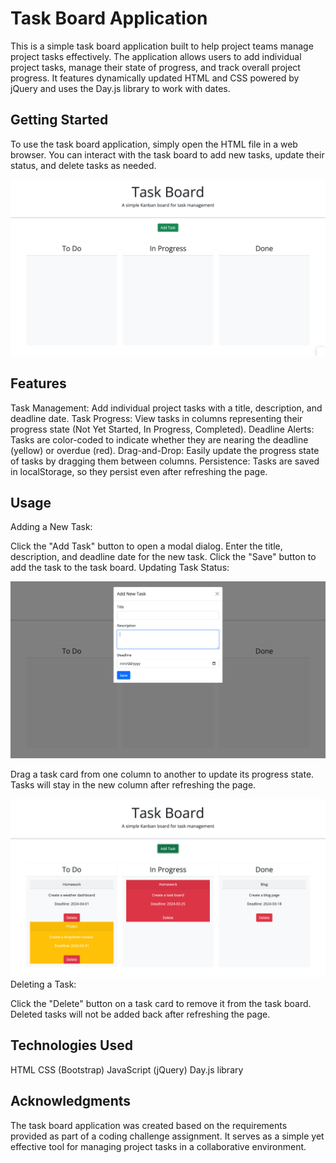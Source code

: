 # Task Board Application

This is a simple task board application built to help project teams manage project tasks effectively. The application allows users to add individual project tasks, manage their state of progress, and track overall project progress. It features dynamically updated HTML and CSS powered by jQuery and uses the Day.js library to work with dates.

## Getting Started

To use the task board application, simply open the HTML file in a web browser. You can interact with the task board to add new tasks, update their status, and delete tasks as needed.

![Task board page](develop/images/Task-board-page.png)

## Features

Task Management: Add individual project tasks with a title, description, and deadline date.
Task Progress: View tasks in columns representing their progress state (Not Yet Started, In Progress, Completed).
Deadline Alerts: Tasks are color-coded to indicate whether they are nearing the deadline (yellow) or overdue (red).
Drag-and-Drop: Easily update the progress state of tasks by dragging them between columns.
Persistence: Tasks are saved in localStorage, so they persist even after refreshing the page.

## Usage

Adding a New Task:

Click the "Add Task" button to open a modal dialog.
Enter the title, description, and deadline date for the new task.
Click the "Save" button to add the task to the task board.
Updating Task Status:

![Add task](develop/images/adding-ask.png)

Drag a task card from one column to another to update its progress state.
Tasks will stay in the new column after refreshing the page.

![tasks](develop/images/task-around-columns.png)
Deleting a Task:

Click the "Delete" button on a task card to remove it from the task board.
Deleted tasks will not be added back after refreshing the page.

## Technologies Used

HTML
CSS (Bootstrap)
JavaScript (jQuery)
Day.js library

## Acknowledgments

The task board application was created based on the requirements provided as part of a coding challenge assignment. It serves as a simple yet effective tool for managing project tasks in a collaborative environment.

